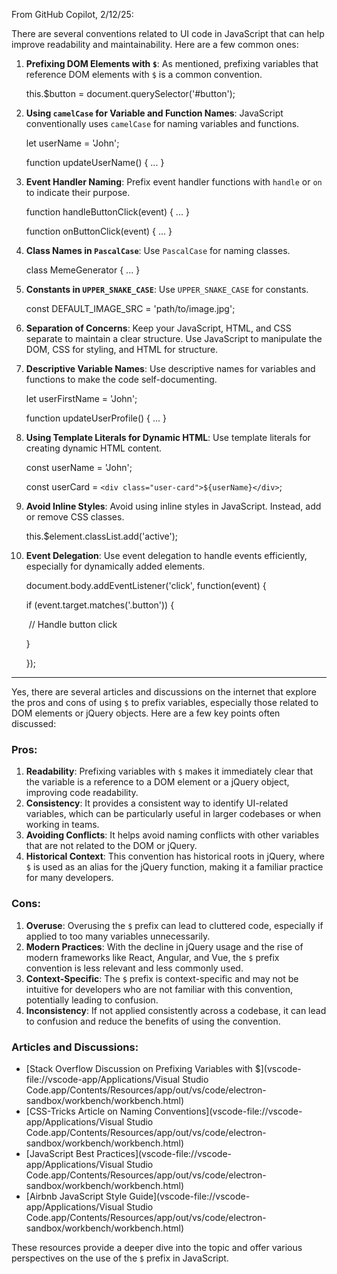 From GitHub Copilot, 2/12/25:

There are several conventions related to UI code in JavaScript that can help improve readability and maintainability. Here are a few common ones:

1. **Prefixing DOM Elements with `$`**: As mentioned, prefixing variables that reference DOM elements with `$` is a common convention.

   this.$button = document.querySelector('#button');

2. **Using `camelCase` for Variable and Function Names**: JavaScript conventionally uses `camelCase` for naming variables and functions.

   let userName = 'John';

   function updateUserName() { ... }

3. **Event Handler Naming**: Prefix event handler functions with `handle` or `on` to indicate their purpose.

   function handleButtonClick(event) { ... }

   function onButtonClick(event) { ... }

4. **Class Names in `PascalCase`**: Use `PascalCase` for naming classes.

   class MemeGenerator { ... }

5. **Constants in `UPPER_SNAKE_CASE`**: Use `UPPER_SNAKE_CASE` for constants.

   const DEFAULT_IMAGE_SRC = 'path/to/image.jpg';

6. **Separation of Concerns**: Keep your JavaScript, HTML, and CSS separate to maintain a clear structure. Use JavaScript to manipulate the DOM, CSS for styling, and HTML for structure.

7. **Descriptive Variable Names**: Use descriptive names for variables and functions to make the code self-documenting.

   let userFirstName = 'John';

   function updateUserProfile() { ... }

8. **Using Template Literals for Dynamic HTML**: Use template literals for creating dynamic HTML content.

   const userName = 'John';

   const userCard = `<div class="user-card">${userName}</div>`;

9. **Avoid Inline Styles**: Avoid using inline styles in JavaScript. Instead, add or remove CSS classes.

   this.$element.classList.add('active');

10. **Event Delegation**: Use event delegation to handle events efficiently, especially for dynamically added elements.

    document.body.addEventListener('click', function(event) {

      if (event.target.matches('.button')) {

    ​    // Handle button click

      }

    });

---

Yes, there are several articles and discussions on the internet that explore the pros and cons of using `$` to prefix variables, especially those related to DOM elements or jQuery objects. Here are a few key points often discussed:

### Pros:

1. **Readability**: Prefixing variables with `$` makes it immediately clear that the variable is a reference to a DOM element or a jQuery object, improving code readability.
2. **Consistency**: It provides a consistent way to identify UI-related variables, which can be particularly useful in larger codebases or when working in teams.
3. **Avoiding Conflicts**: It helps avoid naming conflicts with other variables that are not related to the DOM or jQuery.
4. **Historical Context**: This convention has historical roots in jQuery, where `$` is used as an alias for the jQuery function, making it a familiar practice for many developers.

### Cons:

1. **Overuse**: Overusing the `$` prefix can lead to cluttered code, especially if applied to too many variables unnecessarily.
2. **Modern Practices**: With the decline in jQuery usage and the rise of modern frameworks like React, Angular, and Vue, the `$` prefix convention is less relevant and less commonly used.
3. **Context-Specific**: The `$` prefix is context-specific and may not be intuitive for developers who are not familiar with this convention, potentially leading to confusion.
4. **Inconsistency**: If not applied consistently across a codebase, it can lead to confusion and reduce the benefits of using the convention.

### Articles and Discussions:

- [Stack Overflow Discussion on Prefixing Variables with $](vscode-file://vscode-app/Applications/Visual Studio Code.app/Contents/Resources/app/out/vs/code/electron-sandbox/workbench/workbench.html)
- [CSS-Tricks Article on Naming Conventions](vscode-file://vscode-app/Applications/Visual Studio Code.app/Contents/Resources/app/out/vs/code/electron-sandbox/workbench/workbench.html)
- [JavaScript Best Practices](vscode-file://vscode-app/Applications/Visual Studio Code.app/Contents/Resources/app/out/vs/code/electron-sandbox/workbench/workbench.html)
- [Airbnb JavaScript Style Guide](vscode-file://vscode-app/Applications/Visual Studio Code.app/Contents/Resources/app/out/vs/code/electron-sandbox/workbench/workbench.html)

These resources provide a deeper dive into the topic and offer various perspectives on the use of the `$` prefix in JavaScript.